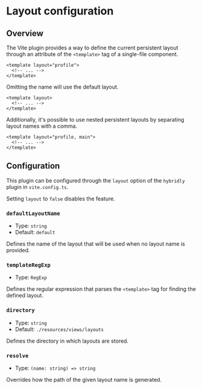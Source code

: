 # Layout configuration

## Overview

The Vite plugin provides a way to define the current persistent layout through an attribute of the `<template>` tag of a single-file component.

```vue
<template layout="profile">
  <!-- ... -->
</template>
```

Omitting the name will use the default layout.

```vue
<template layout>
  <!-- ... -->
</template>
```

Additionally, it's possible to use nested persistent layouts by separating layout names with a comma.

```vue
<template layout="profile, main">
  <!-- ... -->
</template>
```

## Configuration

This plugin can be configured through the `layout` option of the `hybridly` plugin in `vite.config.ts`.

Setting `layout` to `false` disables the feature.

### `defaultLayoutName`

- Type: `string`
- Default: `default`

Defines the name of the layout that will be used when no layout name is provided.

### `templateRegExp`

- Type: `RegExp`

Defines the regular expression that parses the `<template>` tag for finding the defined layout.

### `directory`

- Type: `string`
- Default: `./resources/views/layouts`

Defines the directory in which layouts are stored.

### `resolve`

- Type: `(name: string) => string`

Overrides how the path of the given layout name is generated.
